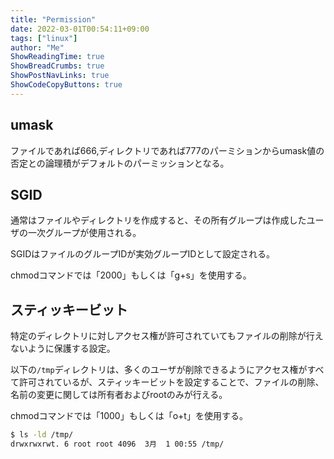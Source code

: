 ```yaml
---
title: "Permission"
date: 2022-03-01T00:54:11+09:00
tags: ["linux"] 
author: "Me"
ShowReadingTime: true
ShowBreadCrumbs: true
ShowPostNavLinks: true
ShowCodeCopyButtons: true
---
```


## umask

ファイルであれば666,ディレクトリであれば777のパーミションからumask値の否定との論理積がデフォルトのパーミッションとなる。

## SGID

通常はファイルやディレクトリを作成すると、その所有グループは作成したユーザの一次グループが使用される。

SGIDはファイルのグループIDが実効グループIDとして設定される。

chmodコマンドでは「2000」もしくは「g+s」を使用する。

## スティッキービット

特定のディレクトリに対しアクセス権が許可されていてもファイルの削除が行えないように保護する設定。

以下の`/tmp`ディレクトリは、多くのユーザが削除できるようにアクセス権がすべて許可されているが、スティッキービットを設定することで、ファイルの削除、名前の変更に関しては所有者およびrootのみが行える。

chmodコマンドでは「1000」もしくは「o+t」を使用する。

```bash
$ ls -ld /tmp/
drwxrwxrwt. 6 root root 4096  3月  1 00:55 /tmp/
```

